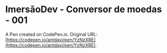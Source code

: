 # ImersãoDev - Conversor de moedas - 001

A Pen created on CodePen.io. Original URL: [https://codepen.io/antdavi/pen/YzNzXRE](https://codepen.io/antdavi/pen/YzNzXRE).


